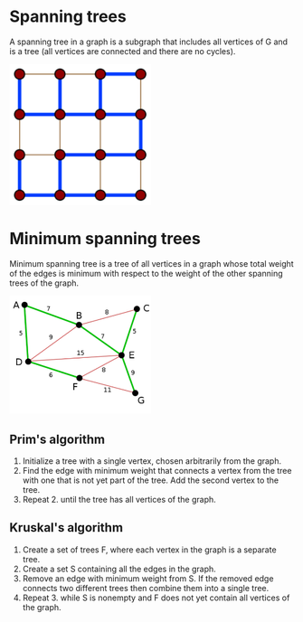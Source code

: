 # Spanning trees

A spanning tree in a graph is a subgraph that includes all vertices of G and
is a tree (all vertices are connected and there are no cycles).

<img src="images/spanning_tree.png" width="250" />

# Minimum spanning trees

Minimum spanning tree is a tree of all vertices in a graph whose total weight
of the edges is minimum with respect to the weight of the other spanning trees
of the graph.

<img src="images/minimum_spanning_tree.png" width="250" />

## Prim's algorithm

1. Initialize a tree with a single vertex, chosen arbitrarily from the graph.
2. Find the edge with minimum weight that connects a vertex from the tree with one
  that is not yet part of the tree. Add the second vertex to the tree.
3. Repeat 2. until the tree has all vertices of the graph.

## Kruskal's algorithm

1. Create a set of trees F, where each vertex in the graph is a separate tree.
2. Create a set S containing all the edges in the graph.
3. Remove an edge with minimum weight from S. If the removed edge connects two different trees then combine them into a single tree.
4. Repeat 3. while S is nonempty and F does not yet contain all vertices of the graph.
